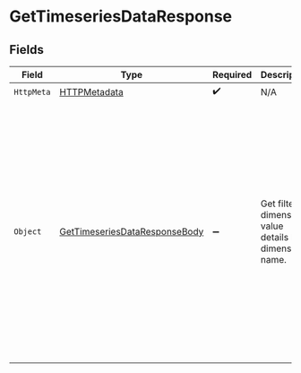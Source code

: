# GetTimeseriesDataResponse


## Fields

| Field                                                                                                                                                                                                                                           | Type                                                                                                                                                                                                                                            | Required                                                                                                                                                                                                                                        | Description                                                                                                                                                                                                                                     | Example                                                                                                                                                                                                                                         |
| ----------------------------------------------------------------------------------------------------------------------------------------------------------------------------------------------------------------------------------------------- | ----------------------------------------------------------------------------------------------------------------------------------------------------------------------------------------------------------------------------------------------- | ----------------------------------------------------------------------------------------------------------------------------------------------------------------------------------------------------------------------------------------------- | ----------------------------------------------------------------------------------------------------------------------------------------------------------------------------------------------------------------------------------------------- | ----------------------------------------------------------------------------------------------------------------------------------------------------------------------------------------------------------------------------------------------- |
| `HttpMeta`                                                                                                                                                                                                                                      | [HTTPMetadata](../../Models/Components/HTTPMetadata.md)                                                                                                                                                                                         | :heavy_check_mark:                                                                                                                                                                                                                              | N/A                                                                                                                                                                                                                                             |                                                                                                                                                                                                                                                 |
| `Object`                                                                                                                                                                                                                                        | [GetTimeseriesDataResponseBody](../../Models/Requests/GetTimeseriesDataResponseBody.md)                                                                                                                                                         | :heavy_minus_sign:                                                                                                                                                                                                                              | Get filter/ dimension value details by dimension name.                                                                                                                                                                                          | {<br/>"success": true,<br/>"metaData": {<br/>"granularity": "day",<br/>"aggregation": "view_end"<br/>},<br/>"data": [<br/>{<br/>"intervalTime": "2023-12-04T14:00:00Z",<br/>"metricValue": 0.793110142151515,<br/>"numberOfViews": 143244<br/>}<br/>],<br/>"timespan": [<br/>1610025789,<br/>1610025947<br/>]<br/>} |